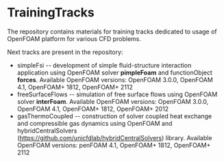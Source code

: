 # TrainingTracks

The repository contains materials for training tracks dedicated to usage of OpenFOAM platform for various CFD problems.

Next tracks are present in the repository:

* simpleFsi -- development of simple fluid-structure interaction application using OpenFOAM solver **pimpleFoam** and functionObject **forces**. Available OpenFOAM versions: OpenFOAM 3.0.0, OpenFOAM 4.1, OpenFOAM+ 1812, OpenFOAM+ 2112
* freeSurfaceFlows -- simulation of free surface flows using OpenFOAM solver **interFoam**. Available OpenFOAM versions: OpenFOAM 3.0.0, OpenFOAM 4.1, OpenFOAM+ 1812, OpenFOAM+ 2012
* gasThermoCoupled -- construction of solver coupled heat exchange and compressible gas dynamics using OpenFOAM and hybridCentralSolvers (https://github.com/unicfdlab/hybridCentralSolvers) library. Available OpenFOAM versions: penFOAM 4.1, OpenFOAM+ 1812, OpenFOAM+ 2112

